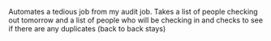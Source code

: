 Automates a tedious job from my audit job. Takes a list of people checking out tomorrow and a list of people who will be checking in and checks to see if there are any duplicates (back to back stays)
